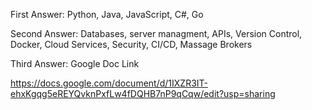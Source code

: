 First Answer:
Python, Java, JavaScript, C#, Go

Second Answer:
Databases, server managment, APIs, Version Control, Docker, Cloud Services, Security, CI/CD, Massage Brokers

Third Answer: Google Doc Link

https://docs.google.com/document/d/1IXZR3IT-ehxKgqg5eREYQvknPxfLw4fDQHB7nP9qCqw/edit?usp=sharing


